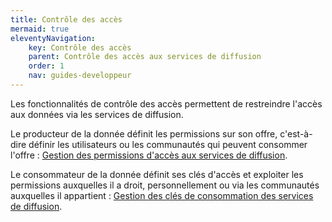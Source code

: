 ```yaml
---
title: Contrôle des accès 
mermaid: true
eleventyNavigation:
    key: Contrôle des accès
    parent: Contrôle des accès aux services de diffusion
    order: 1
    nav: guides-developpeur
---
```


Les fonctionnalités de contrôle des accès permettent de restreindre l'accès aux données via les services de diffusion.

Le producteur de la donnée définit les permissions sur son offre, c'est-à-dire définir les utilisateurs ou les communautés qui peuvent consommer l'offre : [Gestion des permissions d'accès aux services de diffusion](../permission/).

Le consommateur de la donnée définit ses clés d'accès et exploiter les permissions auxquelles il a droit, personnellement ou via les communautés auxquelles il appartient : [Gestion des clés de consommation des services de diffusion](../cle/).